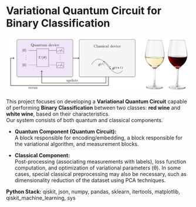 # Variational Quantum Circuit for Binary Classification  

![Quantum Circuit and Graph](variational_circtuit_system.png)  

This project focuses on developing a **Variational Quantum Circuit** capable of performing **Binary Classification** between two classes: **red wine** and **white wine**, based on their characteristics.  
Our system consists of both quantum and classical components.  

- **Quantum Component (Quantum Circuit):**  
  A block responsible for encoding/embedding, a block responsible for the variational algorithm, and measurement blocks.  

- **Classical Component:**  
  Post-processing (associating measurements with labels), loss function computation, and optimization of variational parameters (θ). In some cases, special classical preprocessing may also be necessary, such as dimensionality reduction of the dataset using PCA techniques.  

**Python Stack:**  qiskit, json, numpy, pandas, sklearn, itertools, matplotlib, qiskit_machine_learning, sys
